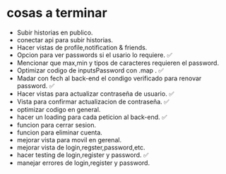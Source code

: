 # cosas a terminar

- Subir historias en publico.
- conectar api para subir historias.
- Hacer vistas de profile,notification & friends.
- Opcion para ver passwords si el usario lo requiere. ✅
- Mencionar que max,min y tipos de caracteres requieren el password.
- Optimizar codigo de inputsPassword con .map . ✅
- Madar con fech al back-end el condigo verificado para renovar password. ✅
- Hacer vistas para actualizar contraseña de usuario. ✅
- Vista para confirmar actualizacion de contraseña. ✅
- optimizar codigo en general.
- hacer un loading para cada peticion al back-end. ✅
- funcion para cerrar sesion.
- funcion para eliminar cuenta.
- mejorar vista para movil en gerenal.
- mejorar vista de login,regster,password,etc.
- hacer testing de login,register y password. ✅
- manejar errores de login,register y password.
